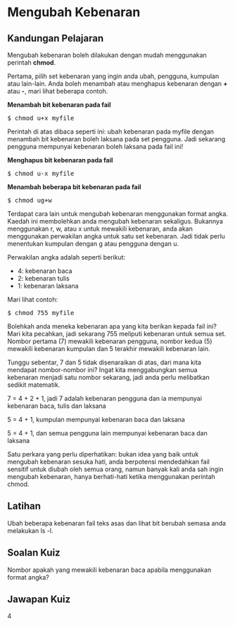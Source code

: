 # Mengubah Kebenaran

## Kandungan Pelajaran

Mengubah kebenaran boleh dilakukan dengan mudah menggunakan perintah <b>chmod</b>.

Pertama, pilih set kebenaran yang ingin anda ubah, pengguna, kumpulan atau lain-lain. Anda boleh menambah atau menghapus kebenaran dengan <b>+</b> atau <b>-</b>, mari lihat beberapa contoh.

<b>Menambah bit kebenaran pada fail</b>
<pre>$ chmod u+x myfile</pre>

Perintah di atas dibaca seperti ini: ubah kebenaran pada myfile dengan menambah bit kebenaran boleh laksana pada set pengguna. Jadi sekarang pengguna mempunyai kebenaran boleh laksana pada fail ini!

<b>Menghapus bit kebenaran pada fail</b>
<pre>$ chmod u-x myfile</pre>

<b>Menambah beberapa bit kebenaran pada fail</b>
<pre>$ chmod ug+w</pre>

Terdapat cara lain untuk mengubah kebenaran menggunakan format angka. Kaedah ini membolehkan anda mengubah kebenaran sekaligus. Bukannya menggunakan r, w, atau x untuk mewakili kebenaran, anda akan menggunakan perwakilan angka untuk satu set kebenaran. Jadi tidak perlu menentukan kumpulan dengan g atau pengguna dengan u.

Perwakilan angka adalah seperti berikut:

<ul>
<li>4: kebenaran baca</li>
<li>2: kebenaran tulis</li>
<li>1: kebenaran laksana</li>
</ul>

Mari lihat contoh:

<pre>$ chmod 755 myfile</pre>

Bolehkah anda meneka kebenaran apa yang kita berikan kepada fail ini? Mari kita pecahkan, jadi sekarang 755 meliputi kebenaran untuk semua set. Nombor pertama (7) mewakili kebenaran pengguna, nombor kedua (5) mewakili kebenaran kumpulan dan 5 terakhir mewakili kebenaran lain.

Tunggu sebentar, 7 dan 5 tidak disenaraikan di atas, dari mana kita mendapat nombor-nombor ini? Ingat kita menggabungkan semua kebenaran menjadi satu nombor sekarang, jadi anda perlu melibatkan sedikit matematik.

7 = 4 + 2 + 1, jadi 7 adalah kebenaran pengguna dan ia mempunyai kebenaran baca, tulis dan laksana

5 = 4 + 1, kumpulan mempunyai kebenaran baca dan laksana

5 = 4 + 1, dan semua pengguna lain mempunyai kebenaran baca dan laksana

Satu perkara yang perlu diperhatikan: bukan idea yang baik untuk mengubah kebenaran sesuka hati, anda berpotensi mendedahkan fail sensitif untuk diubah oleh semua orang, namun banyak kali anda sah ingin mengubah kebenaran, hanya berhati-hati ketika menggunakan perintah chmod.

## Latihan

Ubah beberapa kebenaran fail teks asas dan lihat bit berubah semasa anda melakukan ls -l.

## Soalan Kuiz

Nombor apakah yang mewakili kebenaran baca apabila menggunakan format angka?

## Jawapan Kuiz

4